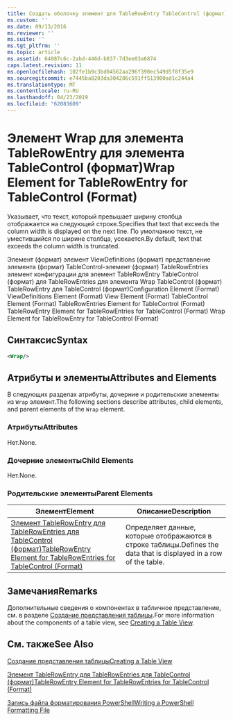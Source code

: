 ```yaml
---
title: Создать оболочку элемент для TableRowEntry TableControl (формат) | Документация Майкрософт
ms.custom: ''
ms.date: 09/13/2016
ms.reviewer: ''
ms.suite: ''
ms.tgt_pltfrm: ''
ms.topic: article
ms.assetid: 64087c6c-2abd-446d-b837-7d3ee03a6874
caps.latest.revision: 11
ms.openlocfilehash: 102fe1b9c3bd04562aa296f390ec549d5f8f35e9
ms.sourcegitcommit: e7445ba8203da304286c591ff513900ad1c244a4
ms.translationtype: MT
ms.contentlocale: ru-RU
ms.lasthandoff: 04/23/2019
ms.locfileid: "62083609"
---
```

# <a name="wrap-element-for-tablerowentry-for-tablecontrol--format"></a><span data-ttu-id="3a87b-102">Элемент Wrap для элемента TableRowEntry для элемента TableControl (формат)</span><span class="sxs-lookup"><span data-stu-id="3a87b-102">Wrap Element for TableRowEntry for TableControl  (Format)</span></span>

<span data-ttu-id="3a87b-103">Указывает, что текст, который превышает ширину столбца отображается на следующей строке.</span><span class="sxs-lookup"><span data-stu-id="3a87b-103">Specifies that text that exceeds the column width is displayed on the next line.</span></span> <span data-ttu-id="3a87b-104">По умолчанию текст, не уместившийся по ширине столбца, усекается.</span><span class="sxs-lookup"><span data-stu-id="3a87b-104">By default, text that exceeds the column width is truncated.</span></span>

<span data-ttu-id="3a87b-105">Элемент (формат) элемент ViewDefinitions (формат) представление элемента (формат) TableControl-элемент (формат) TableRowEntries элемент конфигурации для элемент TableRowEntry TableControl (формат) для TableRowEntries для элемента Wrap TableControl (формат) TableRowEntry для TableControl (формат)</span><span class="sxs-lookup"><span data-stu-id="3a87b-105">Configuration Element (Format) ViewDefinitions Element (Format) View Element (Format) TableControl Element (Format) TableRowEntries Element for TableControl (Format) TableRowEntry Element for TableRowEntries for TableControl (Format) Wrap Element for TableRowEntry for TableControl (Format)</span></span>

## <a name="syntax"></a><span data-ttu-id="3a87b-106">Синтаксис</span><span class="sxs-lookup"><span data-stu-id="3a87b-106">Syntax</span></span>

```xml
<Wrap/>
```

## <a name="attributes-and-elements"></a><span data-ttu-id="3a87b-107">Атрибуты и элементы</span><span class="sxs-lookup"><span data-stu-id="3a87b-107">Attributes and Elements</span></span>

<span data-ttu-id="3a87b-108">В следующих разделах атрибуты, дочерние и родительские элементы из `Wrap` элемент.</span><span class="sxs-lookup"><span data-stu-id="3a87b-108">The following sections describe attributes, child elements, and parent elements of the `Wrap` element.</span></span>

### <a name="attributes"></a><span data-ttu-id="3a87b-109">Атрибуты</span><span class="sxs-lookup"><span data-stu-id="3a87b-109">Attributes</span></span>

<span data-ttu-id="3a87b-110">Нет.</span><span class="sxs-lookup"><span data-stu-id="3a87b-110">None.</span></span>

### <a name="child-elements"></a><span data-ttu-id="3a87b-111">Дочерние элементы</span><span class="sxs-lookup"><span data-stu-id="3a87b-111">Child Elements</span></span>

<span data-ttu-id="3a87b-112">Нет.</span><span class="sxs-lookup"><span data-stu-id="3a87b-112">None.</span></span>

### <a name="parent-elements"></a><span data-ttu-id="3a87b-113">Родительские элементы</span><span class="sxs-lookup"><span data-stu-id="3a87b-113">Parent Elements</span></span>

|<span data-ttu-id="3a87b-114">Элемент</span><span class="sxs-lookup"><span data-stu-id="3a87b-114">Element</span></span>|<span data-ttu-id="3a87b-115">Описание</span><span class="sxs-lookup"><span data-stu-id="3a87b-115">Description</span></span>|
|-------------|-----------------|
|[<span data-ttu-id="3a87b-116">Элемент TableRowEntry для TableRowEntries для TableControl (формат)</span><span class="sxs-lookup"><span data-stu-id="3a87b-116">TableRowEntry Element for TableRowEntries for TableControl (Format)</span></span>](./tablerowentry-element-for-tablerowentries-for-tablecontrol-format.md)|<span data-ttu-id="3a87b-117">Определяет данные, которые отображаются в строке таблицы.</span><span class="sxs-lookup"><span data-stu-id="3a87b-117">Defines the data that is displayed in a row of the table.</span></span>|

## <a name="remarks"></a><span data-ttu-id="3a87b-118">Замечания</span><span class="sxs-lookup"><span data-stu-id="3a87b-118">Remarks</span></span>

<span data-ttu-id="3a87b-119">Дополнительные сведения о компонентах в табличное представление, см. в разделе [Создание представления таблицы](./creating-a-table-view.md).</span><span class="sxs-lookup"><span data-stu-id="3a87b-119">For more information about the components of a table view, see [Creating a Table View](./creating-a-table-view.md).</span></span>

## <a name="see-also"></a><span data-ttu-id="3a87b-120">См. также</span><span class="sxs-lookup"><span data-stu-id="3a87b-120">See Also</span></span>

[<span data-ttu-id="3a87b-121">Создание представления таблицы</span><span class="sxs-lookup"><span data-stu-id="3a87b-121">Creating a Table View</span></span>](./creating-a-table-view.md)

[<span data-ttu-id="3a87b-122">Элемент TableRowEntry для TableRowEntries для TableControl (формат)</span><span class="sxs-lookup"><span data-stu-id="3a87b-122">TableRowEntry Element for TableRowEntries for TableControl (Format)</span></span>](./tablerowentry-element-for-tablerowentries-for-tablecontrol-format.md)

[<span data-ttu-id="3a87b-123">Запись файла форматирования PowerShell</span><span class="sxs-lookup"><span data-stu-id="3a87b-123">Writing a PowerShell Formatting File</span></span>](./writing-a-powershell-formatting-file.md)
